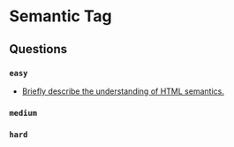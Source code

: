 # Semantic Tag

## Questions

### `easy`

- [Briefly describe the understanding of HTML semantics.]()


### `medium`


### `hard`

